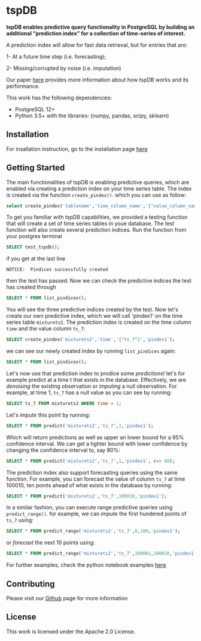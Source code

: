 # tspDB
**tspDB enables predictive query functionality in PostgreSQL by building an additional “prediction index” for a collection of time-series of interest.**

A prediction index will allow for fast data retrieval, but for entries that are:

1- At a future time step (i.e. forecasting);

2- Missing/corrupted by noise (i.e. imputation)


Our paper [here](https://arxiv.org/abs/1903.07097) provides more information about how tspDB works and its performance.  


This work has the following dependencies:

- PostgreSQL 12+
- Python 3.5+ with the libraries: (numpy, pandas, scipy, sklearn)
 

## Installation

For insallation instruction, go to the installation page [here](https://github.com/AbdullahO/tspdb/blob/master/installation.md)

## Getting Started
The main functionalities of tspDB is enabling predictive queries, which are enabled via creating a prediction index on your time series table.
The index is created via the function `create_pindex()`. which you can use as follow:

``` sql
select create_pindex('tablename','time_column_name','{"value_column_name"}','index_name')
``` 
To get you familiar with tspDB capabilities, we provided a testing function that will create a set of time series tables in youe database. The test function will also create several prediction indices. Run the function from your postgres terminal
```sql
SELECT test_tspdb();
```
if you get at the last line
```
NOTICE:  Pindices successfully created
```
then the test has passed. Now we can check the predictive indices the test has created through

```sql
SELECT * FROM list_pindices();
```

You will see the three predictive indices created by the test. Now let's create our own predictive index, which we will call 'pindex1' on the time series table `mixturets2`. The prediction index is created on the time column `time` and the value column `ts_7`:
```sql
SELECT create_pindex('mixturets2','time','{"ts_7"}','pindex1');
```
we can see our newly created index by running `list_pindices` again:
```sql
SELECT * FROM list_pindices();
```

Let's now use that prediction index to prodice some *predictions*! let's for example predict at a time t that exists in the database. Effectively, we are *denoising* the existing observation or *imputing* a null observation. For example, at time 1, `ts_7` has a null value as  you can see by running:
```sql
SELECT ts_7 FROM mixturets2 WHERE time = 1;
```
Let's *impute* this point by running:
```sql
SELECT * FROM predict('mixturets2','ts_7',1,'pindex1');
```
Which will return predictions as well as upper an lower bound for a 95% confidence interval. We can get a tighter bound with lower confidence by changing the confidence interval to, say 80%: 
```sql
SELECT * FROM predict('mixturets2','ts_7',1,'pindex1', c=> 80);
```
The prediction index also support forecasting queries using the same function. For example, you can forecast the value of column `ts_7` at time 100010, ten points ahead of what exists in the database by running:
```sql
SELECT * FROM predict('mixturets2','ts_7',100010,'pindex1');
```
In a similar fashion, you can execute range predictive queries using `predict_range()`. for example, we can *impute* the first hundered points of `ts_7` using:

```sql
SELECT * FROM predict_range('mixturets2','ts_7',0,100,'pindex1');
```

or *forecast* the next 10 points using:

```sql
SELECT * FROM predict_range('mixturets2','ts_7',100001,100010,'pindex1');
```

For further examples, check the python notebook examples  [here](https://github.com/AbdullahO/tspdb/blob/master\notebook_examples)

## Contributing 
Please visit our [Github](https://github.com/AbdullahO/tspdb/blob/master/CONTRIBUTING.md) page for more information 
## License 
This work is licensed under the Apache 2.0 License. 